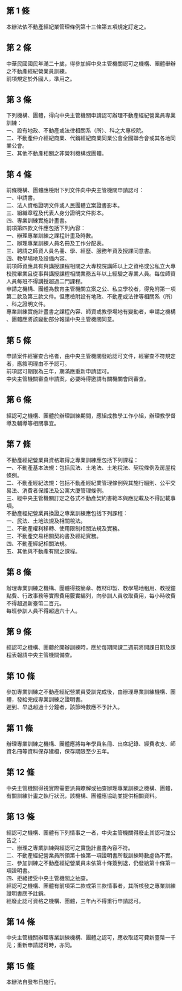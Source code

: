 第 1 條
-------
本辦法依不動產經紀業管理條例第十三條第五項規定訂定之。

第 2 條
-------
中華民國國民年滿二十歲，得參加經中央主管機關認可之機構、團體舉辦  
之不動產經紀營業員訓練。  
前項規定於外國人，準用之。

第 3 條
-------
下列機構、團體，得向中央主管機關申請認可辦理不動產經紀營業員專業  
訓練：  
一、設有地政、不動產或法律相關系（所）、科之大專校院。  
二、不動產仲介經紀商業、代銷經紀商業同業公會全國聯合會或其各地同  
    業公會。  
三、其他不動產相關之非營利機構或團體。

第 4 條
-------
前條機構、團體應檢附下列文件向中央主管機關申請認可：  
一、申請書。  
二、法人資格證明文件或人民團體立案證書影本。  
三、組織章程及代表人身分證明文件影本。  
四、專業訓練實施計畫書。  
前項第四款文件應包括下列內容：  
一、辦理專業訓練之課程計畫及時數。  
二、辦理專業訓練人員名冊及工作分配表。  
三、聘請之師資人員名冊、學、經歷、服務年資及授課同意書。  
四、教學場地及設備內容。  
前項師資應具有與講授課程相關之大專校院講師以上之資格或公私立大專  
校院畢業且從事與講授課程相關業務五年以上經驗之專業人員。每位師資  
人員每班不得講授超過二門課程。  
申請之機構、團體為教育主管機關立案之公、私立學校者，得免附第一項  
第二款及第三款文件。但應檢附設有地政、不動產或法律等相關系（所）  
、科之證明文件。  
專業訓練實施計畫書之課程內容、師資或教學場地有變動者，申請之機構  
、團體應將該變動部分報請中央主管機關同意。

第 5 條
-------
申請案件經審查合格者，由中央主管機關發給認可文件，經審查不符規定  
者，應敘明理由不予認可。  
前項認可期限為三年，期滿應重新申請認可。  
中央主管機關審查申請案，必要時得邀請有關機關會同審查。

第 6 條
-------
經認可之機構、團體於辦理訓練期間，應組成教學工作小組，辦理教學督  
導及輔導等相關事宜。

第 7 條
-------
不動產經紀營業員資格取得之專業訓練應包括下列課程：  
一、不動產基本法規：包括民法、土地法、土地稅法、契稅條例及房屋稅  
    條例。  
二、不動產經紀法規：包括不動產經紀業管理條例與其施行細則、公平交  
    易法、消費者保護法及公寓大廈管理條例。  
三、經中央主管機關訂定之各式不動產契約書範本與應記載及不得記載事  
    項。  
不動產經紀營業員換證之專業訓練應包括下列課程：  
一、民法、土地法規及相關稅法。  
二、不動產權利移轉、使用限制相關法規及實務。  
三、不動產交易相關契約書及經紀實務。  
四、不動產經紀相關法規。  
五、其他與不動產有關之課程。

第 8 條
-------
辦理專業訓練之機構、團體得按簡章、教材印製、教學場地租用、教授鐘  
點費、行政事務等實際費用覈實編列，向參訓人員收取費用，每小時收費  
不得超過新臺幣二百元。  
每班參訓人員不得超過六十人。

第 9 條
-------
經認可之機構、團體於開辦訓練時，應於每期開課二週前將開課日期及課  
程表報請中央主管機關備查。

第 10 條
--------
參加專業訓練之不動產經紀營業員受訓完成後，由辦理專業訓練機構、團  
體，發給完成專業訓練之證明書。  
遲到、早退超過十分鐘者，該節時數應不予計入。

第 11 條
--------
辦理專業訓練之機構、團體應將每年學員名冊、出席紀錄、經費收支、師  
資名冊等資料保存建檔，保存期限至少五年。

第 12 條
--------
中央主管機關得視實際需要派員瞭解或抽查辦理專業訓練之機構、團體，  
有關訓練計畫之執行狀況，該機構、團體應協助並提供相關資料。

第 13 條
--------
經認可之機構、團體有下列情事之一者，中央主管機關得廢止其認可並公  
告之：  
一、辦理之專業訓練與經認可之實施計畫書內容不符。  
二、不動產經紀營業員所領第十條第一項證明書所載訓練時數虛偽不實。  
三、參加訓練之不動產經紀營業員未依第十條簽到退，仍發給第十條第一  
    項證明書。  
四、拒絕接受中央主管機關之抽查。  
經認可之機構、團體有前項第二款或第三款情事者，其所核發之專業訓練  
證明書應予註銷。  
經廢止認可資格之機構、團體，三年內不得重行申請認可。

第 14 條
--------
中央主管機關辦理專業訓練機構、團體之認可，應收取認可費新臺幣一千  
元；重新申請認可時，亦同。

第 15 條
--------
本辦法自發布日施行。

